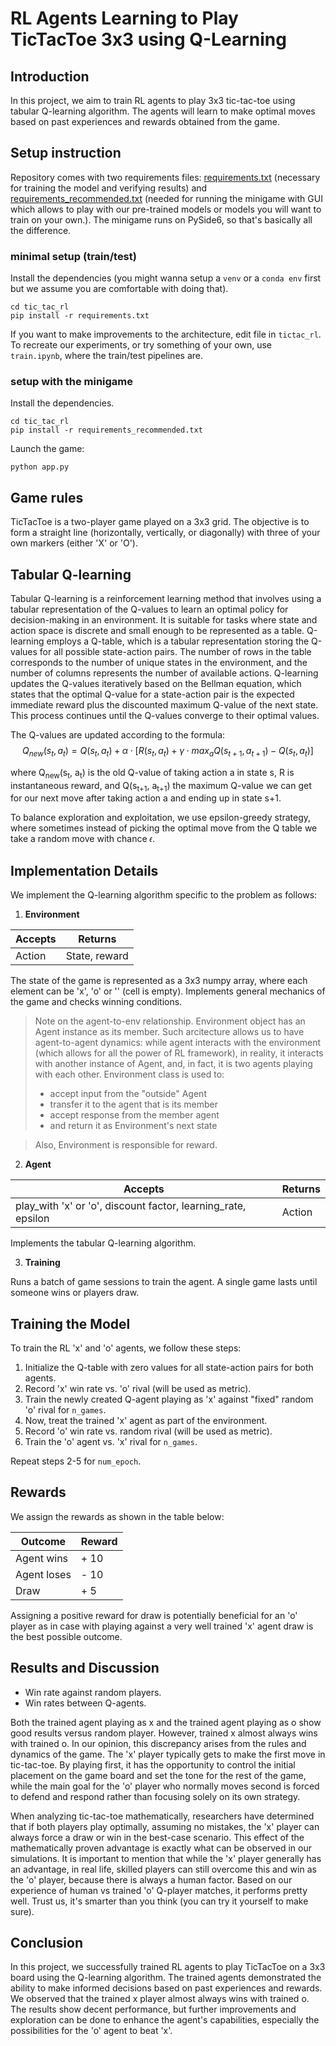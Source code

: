 # RL Agents Learning to Play TicTacToe 3x3 using Q-Learning

## Introduction

In this project, we aim to train RL agents to play 3x3 tic-tac-toe using tabular Q-learning algorithm. The agents will learn to make optimal moves based on past experiences and rewards obtained from the game.

## Setup instruction
Repository comes with two requirements files: [requirements.txt](requirements.txt) (necessary for training the model and verifying results) and [requirements_recommended.txt](requirements_recommended.txt) (needed for running the minigame with GUI which allows to play with our pre-trained models or models you will want to train on your own.). The minigame runs on PySide6, so that's basically all the difference.

### minimal setup (train/test)
Install the dependencies (you might wanna setup a `venv` or a `conda env` first but we assume you are comfortable with doing that).

```
cd tic_tac_rl
pip install -r requirements.txt
```

If you want to make improvements to the architecture, edit file in `tictac_rl`. To recreate our experiments, or try something of your own, use `train.ipynb`, where the train/test pipelines are.

### setup with the minigame
Install the dependencies.

```
cd tic_tac_rl
pip install -r requirements_recommended.txt
```

Launch the game:
```
python app.py
```

## Game rules
TicTacToe is a two-player game played on a 3x3 grid. The objective is to form a straight line (horizontally, vertically, or diagonally) with three of your own markers (either 'X' or 'O').

## Tabular Q-learning

Tabular Q-learning is a reinforcement learning method that involves using a tabular representation of the Q-values to learn an optimal policy for decision-making in an environment. It is suitable for tasks where state and action space is discrete and small enough to be represented as a table.
Q-learning employs a Q-table, which is a tabular representation storing the Q-values for all possible state-action pairs. The number of rows in the table corresponds to the number of unique states in the environment, and the number of columns represents the number of available actions. Q-learning updates the Q-values iteratively based on the Bellman equation, which states that the optimal Q-value for a state-action pair is the expected immediate reward plus the discounted maximum Q-value of the next state. This process continues until the Q-values converge to their optimal values.

The Q-values are updated according to the formula: 
$$Q_{new}(s_t, a_t) = Q(s_t, a_t) + \alpha \cdot [R(s_t, a_t) + \gamma \cdot max_a Q(s_{t+1}, a_{t+1}) - Q(s_t, a_t)]$$

where Q<sub>new</sub>(s<sub>t</sub>, a<sub>t</sub>) is the old Q-value of taking action a in state s, R is instantaneous reward, and Q(s<sub>t+1</sub>, a<sub>t+1</sub>) the maximum Q-value we can get for our next move after taking action a and ending up in state s+1.

To balance exploration and exploitation, we use epsilon-greedy strategy, where sometimes instead of picking the optimal move from the Q table we take a random move with chance 𝜖.

## Implementation Details

We implement the Q-learning algorithm specific to the problem as follows:

1. **Environment**

| Accepts        | Returns            |
|----------------|--------------------|
| Action         | State, reward      |

The state of the game is represented as a 3x3 numpy array, where each element can be 'x', 'o' or '' (cell is empty).
Implements general mechanics of the game and checks winning conditions.

> Note on the agent-to-env relationship.
> Environment object has an Agent instance as its member.
> Such arcitecture allows us to have agent-to-agent dynamics:
> while agent interacts with the environment (which allows for all the power of RL framework),
> in reality, it interacts with another instance of Agent, and,
> in fact, it is two agents playing with each other.
> Environment class is used to:
> - accept input from the "outside" Agent
> - transfer it to the agent that is its member
> - accept response from the member agent
> - and return it as Environment's next state

> Also, Environment is responsible for reward.

2. **Agent**

| Accepts                                                                         | Returns            |
|---------------------------------------------------------------------------------|--------------------|
| play_with 'x' or 'o', discount factor, learning_rate, epsilon| Action             |

Implements the tabular Q-learning algorithm.

3. **Training**

Runs a batch of game sessions to train the agent. A single game lasts until someone wins or players draw.

## Training the Model

To train the RL 'x' and 'o' agents, we follow these steps:

1. Initialize the Q-table with zero values for all state-action pairs for both agents.
2. Record 'x' win rate vs. 'o' rival (will be used as metric).
3. Train the newly created Q-agent playing as 'x' against "fixed" random 'o' rival for `n_games`.
4. Now, treat the trained 'x' agent as part of the environment.
5. Record 'o' win rate vs. random rival (will be used as metric).
5. Train the 'o' agent vs. 'x' rival for `n_games`.

Repeat steps 2-5 for `num_epoch`.

## Rewards

We assign the rewards as shown in the table below:

| Outcome            | Reward             |
|--------------------|--------------------|
| Agent wins         | + 10               |
| Agent loses        | - 10               |
| Draw               | + 5                |

Assigning a positive reward for draw is potentially beneficial for an 'o' player as in case with playing against a very well trained 'x' agent draw is the best possible outcome.

## Results and Discussion

- Win rate against random players.
- Win rates between Q-agents.

Both the trained agent playing as x and the trained agent playing as o show good results versus random player. However, trained x almost always wins with trained o. In our opinion, this discrepancy arises from the rules and dynamics of the game. The 'x' player typically gets to make the first move in tic-tac-toe. By playing first, it has the opportunity to control the initial placement on the game board and set the tone for the rest of the game, while the main goal for the 'o' player who normally moves second is forced to defend and respond rather than focusing solely on its own strategy.

When analyzing tic-tac-toe mathematically, researchers have determined that if both players play optimally, assuming no mistakes, the 'x' player can always force a draw or win in the best-case scenario. This effect of the mathematically proven advantage is exactly what can be observed in our simulations. It is important to mention that while the 'x' player generally has an advantage, in real life, skilled players can still overcome this and win as the 'o' player, because there is always a human factor. Based on our experience of human vs trained 'o' Q-player matches, it performs pretty well. Trust us, it's smarter than you think (you can try it yourself to make sure).

## Conclusion

In this project, we successfully trained RL agents to play TicTacToe on a 3x3 board using the Q-learning algorithm. The trained agents demonstrated the ability to make informed decisions based on past experiences and rewards. We observed that the trained x player almost always wins with trained o. The results show decent performance, but further improvements and exploration can be done to enhance the agent's capabilities, especially the possibilities for the 'o' agent to beat 'x'.

